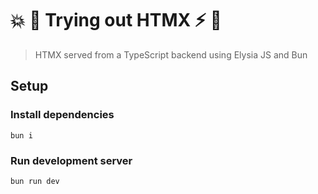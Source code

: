 # 💥 🐴 Trying out HTMX ⚡ 🥒

> HTMX served from a TypeScript backend using Elysia JS and Bun

## Setup

### Install dependencies

```
bun i
```

### Run development server

```
bun run dev
```
